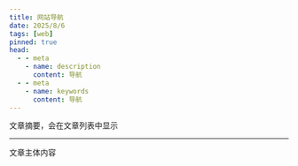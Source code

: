 ```yaml
---
title: 网站导航
date: 2025/8/6
tags: [web]
pinned: true
head:
  - - meta
    - name: description
      content: 导航
  - - meta
    - name: keywords
      content: 导航
---
```


文章摘要，会在文章列表中显示

---

文章主体内容